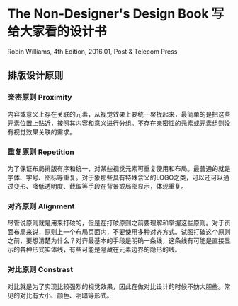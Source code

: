 # The Non-Designer's Design Book 写给大家看的设计书

Robin Williams, 4th Edition, 2016.01, Post & Telecom Press

## 排版设计原则

### 亲密原则 Proximity

内容或意义上存在关联的元素，从视觉效果上要统一聚拢起来，最简单的是把这些元素位置上贴近，按照其内容和意义进行分组。不存在亲密性的元素或元素组则没有视觉效果关联的需求。

### 重复原则 Repetition

为了保证布局排版有序和统一，对某些视觉元素可重复使用和布局。最普通的就是字体、字号、图标等重复。对于象那些具有特殊含义的LOGO之类，可以还可以通过变形、降低透明度、截取等手段在背景或局部显示，体现重复。

### 对齐原则 Alignment

尽管说原则就是用来打破的，但是在打破原则之前要理解和掌握这些原则。对于页面布局来说，原则上一个布局页面内，不要使用多种对齐方式。试图打破这个原则之前，要想清楚为什么？对齐最基本的手段是明确一条线，这条线有可能是直接显示的各种形式实体线，有些可能是隐藏在元素边界的隐形的线。

### 对比原则 Constrast

对比就是为了实现比较强烈的视觉效果，因此在做对比设计的时候不妨大胆些。常见的对比有大小、颜色、明暗等形式。

